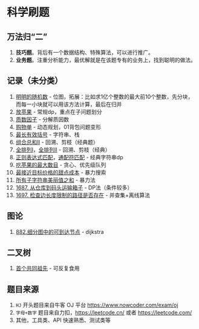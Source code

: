 # 科学刷题

## 万法归“二”

1. **技巧题**。背后有一个数据结构、特殊算法，可以进行推广。
2. **业务题**。注重分析能力，最优解就是在该题专有的业务上，找到聪明的做法。

## 记录（未分类）

1. [明明的随机数](https://www.nowcoder.com/practice/3245215fffb84b7b81285493eae92ff0) -
   位图，拓展：比如求1亿个整数的最大前10个整数，先分块，而每一小块就可以用该方法计算，最后在归并
2. [放苹果](https://www.nowcoder.com/practice/bfd8234bb5e84be0b493656e390bdebf) - 常规dp，重点在子问题划分
3. [质数因子](https://www.nowcoder.com/practice/196534628ca6490ebce2e336b47b3607) - 分解质因数
4. [购物单](https://www.nowcoder.com/practice/f9c6f980eeec43ef85be20755ddbeaf4) - 动态规划，01背包问题变形
5. [最长有效括号](https://leetcode.cn/problems/longest-valid-parentheses/) - 字符串、栈
6. [组合总和II](https://leetcode.cn/problems/combination-sum-ii/) - 回溯、剪枝（经典题）
7. [全排列I](https://leetcode.cn/problems/permutations/)，[全排列II](https://leetcode.cn/problems/permutations-ii/) -
   回溯、剪枝（经典）
8. [正则表达式匹配](https://leetcode.cn/problems/regular-expression-matching/)，[通配符匹配](https://leetcode.cn/problems/wildcard-matching/comments/) -
   经典字符串dp
9. [吃苹果的最大数目](https://leetcode.cn/problems/maximum-number-of-eaten-apples/) - 贪心、优先级队列
10. [最接近目标价格的甜点成本](https://leetcode.cn/problems/closest-dessert-cost/) - 暴力搜索
11. [所有子字符串美丽值之和](https://leetcode.cn/problems/sum-of-beauty-of-all-substrings/) - 暴力法
12. [1687. 从仓库到码头运输箱子](https://leetcode.cn/problems/delivering-boxes-from-storage-to-ports/) - DP法（条件较多）
13. [1697. 检查边长度限制的路径是否存在](https://leetcode.cn/problems/checking-existence-of-edge-length-limited-paths/) -
    并查集+离线算法

## 图论

1. [882.细分图中的可到达节点](https://leetcode.cn/problems/reachable-nodes-in-subdivided-graph/) - dijkstra

## 二叉树

1. [首个共同祖先](https://leetcode.cn/problems/first-common-ancestor-lcci/) - 可反复食用

## 题目来源

1. `HJ` 开头题目来自牛客 OJ 平台 https://www.nowcoder.com/exam/oj
2. `字母+数字` 题目来自力扣，https://leetcode.cn/ 或者 https://leetcode.com/
3. 其他，工具类、API 快速熟悉、测试类等
